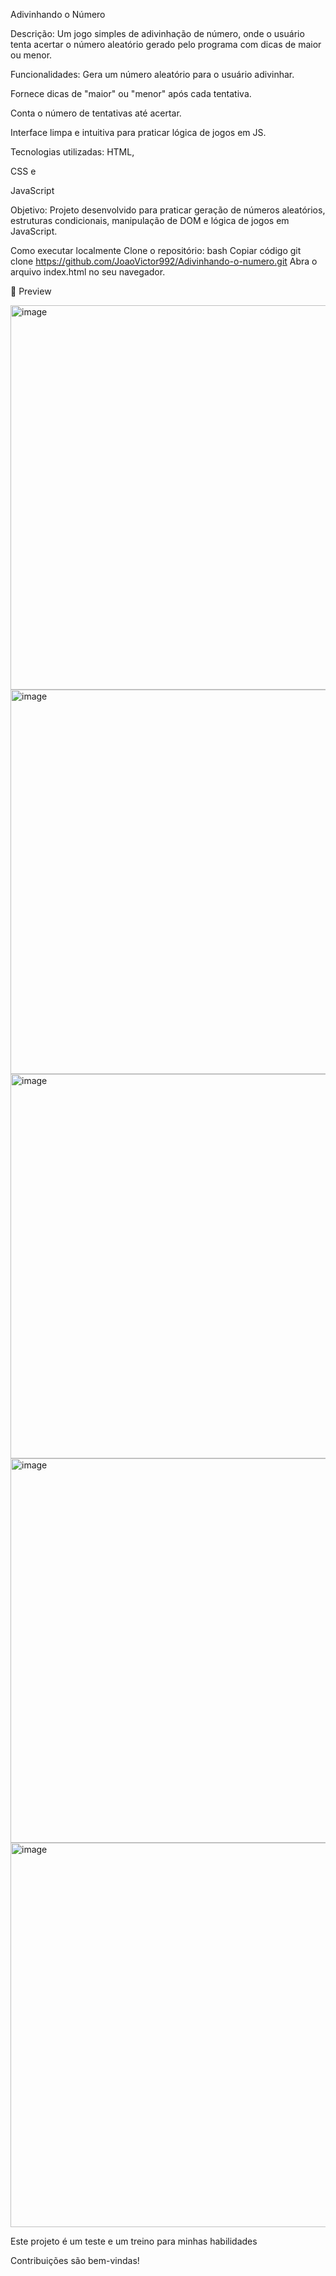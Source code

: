 Adivinhando o Número


Descrição:
Um jogo simples de adivinhação de número, onde o usuário tenta acertar o número aleatório gerado pelo programa com dicas de maior ou menor.

Funcionalidades:
Gera um número aleatório para o usuário adivinhar.

Fornece dicas de "maior" ou "menor" após cada tentativa.

Conta o número de tentativas até acertar.

Interface limpa e intuitiva para praticar lógica de jogos em JS.


Tecnologias utilizadas:
HTML, 

CSS e 

JavaScript

Objetivo:
Projeto desenvolvido para praticar geração de números aleatórios, estruturas condicionais, manipulação de DOM e lógica de jogos em JavaScript.


Como executar localmente
Clone o repositório:
bash
Copiar código
git clone https://github.com/JoaoVictor992/Adivinhando-o-numero.git
Abra o arquivo index.html no seu navegador.


📸 Preview

<img width="1162" height="615" alt="image" src="https://github.com/user-attachments/assets/28fbd290-03b4-466d-aeb7-bc62a0da9db4" />


<img width="1162" height="615" alt="image" src="https://github.com/user-attachments/assets/62772cb1-7a47-4f31-9b86-a16462d1c3ed" />


<img width="1162" height="615" alt="image" src="https://github.com/user-attachments/assets/fd356bce-27b1-4b96-b931-017f822dea7a" />


<img width="1162" height="615" alt="image" src="https://github.com/user-attachments/assets/23caa763-2782-4e7a-a1fa-b9bab9d41ce9" />


<img width="1162" height="615" alt="image" src="https://github.com/user-attachments/assets/a7d77db8-2177-41e2-b77d-3c5f0f5f129a" />




Este projeto é um teste e um treino para minhas habilidades

Contribuições são bem-vindas!
